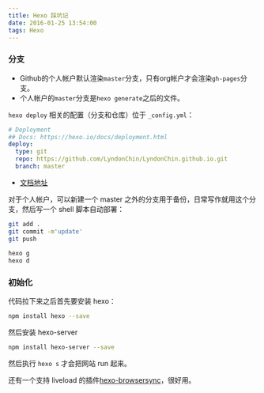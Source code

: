 ```yaml
---
title: Hexo 踩坑记
date: 2016-01-25 13:54:00
tags: Hexo
---
```


### 分支
* Github的个人帐户默认渲染`master`分支，只有org帐户才会渲染`gh-pages`分支。
* 个人帐户的`master`分支是`hexo generate`之后的文件。

`hexo deploy` 相关的配置（分支和仓库）位于 `_config.yml`：

```yml
# Deployment
## Docs: https://hexo.io/docs/deployment.html
deploy:
  type: git
  repo: https://github.com/LyndonChin/LyndonChin.github.io.git
  branch: master
```
* [文档地址](https://hexo.io/docs/deployment.html)

对于个人帐户，可以新建一个 master 之外的分支用于备份，日常写作就用这个分支，然后写一个 shell 脚本自动部署：

```bash
git add .                                                                                              
git commit -m'update'                                                                                  
git push                                                                                               
                                                                                                        
hexo g                                                                                                 
hexo d
```
### 初始化
代码拉下来之后首先要安装 hexo：

```bash
npm install hexo --save
```

然后安装 hexo-server

```bash
npm install hexo-server --save
```

然后执行 `hexo s` 才会把网站 run 起来。

还有一个支持 liveload 的插件[hexo-browsersync](https://github.com/hexojs/hexo-browsersync)，很好用。
